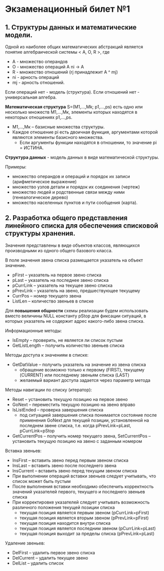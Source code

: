 # Экзаменационный билет №1

## 1. Структуры данных и математические модели.

Одной из наиболее общих математических абстракций является понятие алгебраической системы < А, О, R >, где

- A - множество операндов
- О - множество операций A ni → А
- R - множество отношений (rj принадлежит A ^ mj)
- ni - арность операций
- mj - арность отношений.

Если операций нет - модель (структура). Если отношений нет - универсальная алгебра.

**Математическая структура** S=(M1,…,Mk; p1,…,ps) есть одно или несколько множеств М1,…,Мк, элементы которых находятся в некоторых отношениях р1,…,ps.

- М1,…,Мк – базисные множества структуры.
- Каждое отношение pi есть двоичная функция, аргументами которой являются элементы базисного множества.
  - Если аргументы функции находятся в отношении, то значение pi = ИСТИНА.

**Структура данных** - модель данных в виде математической структуры.

Примеры:

- множество операндов и операций и порядок их записи (арифметическое выражение)
- множество узлов детали и порядок их соединения (чертеж)
- множество людей и родственные связи между ними (генеалогическое дерево)
- множество населенных пунктов и пути сообщения (карта).

## 2. Разработка общего представления линейного списка для обеспечения списковой структуры хранения.

Значения представлены в виде объектов классов, являющихся производными из одного общего базового класса.

<!--TODO:
- Add pictures-->

В поле значения звена списка размещается указатель на объект значение.

- pFirst – указатель на первое звено списка
- pLast – указатель на последнее звено списка
- pCurrLink – указатель на текущее звено списка
- pPrevLink – указатель на звено, предшествующее текущему
- CurrPos – номер текущего звена
- ListLen – количество звеньев в списке

Для **повышения общности** схемы реализации будем использовать вместо величины NULL константу pStop для фиксации ситуаций, в которых указатель не содержит адрес какого-либо звена списка.

Информационные методы:

- IsEmpty – проверить, не является ли список пустым
- GetListLength – получить количество звеньев списка

Методы доступа к значениям в списке:

- GetDatValue – получить указатель на значение из звена списка
  - обращение возможно только к первому (FIRST), текущему (CURRENT) или последнему звеньям списка (LAST)
  - желаемый вариант доступа задается через параметр метода

Методы навигации по списку (итератор):

- Reset – установить текущую позицию на первое звено
- GoNext – переместить текущую позицию на звено вправо
- IsListEnded – проверка завершения списка
  - под ситуацией завершения списка понимается состояние после применения GoNext для текущей позиции, установленной на последнем звене списка, т.е. когда pPrevLink=pLast, pCurrLink=pStop
- GetCurrentPos – получить номер текущего звена, SetCurrentPos – установить текущую позицию на звено с заданным номером

Вставка звеньев:

- InsFirst – вставить звено перед первым звеном списка
- InsLast – вставить звено после последнего звена
- InsCurrent – вставить звено перед текущим звеном списка
- При выполнении операций вставки звеньев следует учитывать, что список может быть пустым
- После выполнения вставки необходимо обеспечить корректность значений указателей первого, текущего и последнего звеньев списка
- При корректировке указателей следует учитывать возможность различного положения текущей позиции списка
  - текущая позиция является первым звеном (pCurrLink=pFirst)
  - текущая позиция является вторым звеном (pPrevLink=pFirst)
  - текущая позиция находится внутри списка
  - текущая позиция является последним звеном (pCurrLink=pLast)
  - текущая позиция выходит за пределы списка (pPrevLink=pLast)

Удаление звеньев:

- DelFirst – удалить первое звено списка
- DelCurrent – удалить текущее звено
- DelList – удалить список
